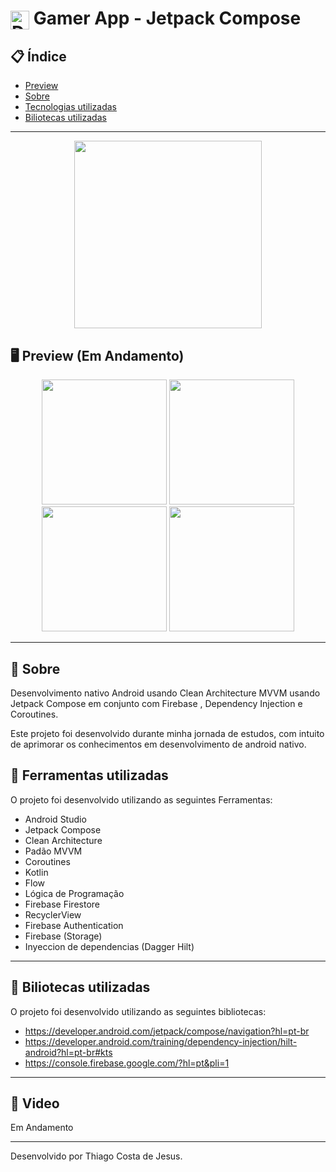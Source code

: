 

# <img align="center" alt="Daniel-HTML" height="30" width="30" src="https://cdn-icons-png.flaticon.com/512/1474/1474155.png"> Gamer App - Jetpack Compose

<div align="center">
</div>

## 📋 Índice

- [Preview](#-Preview)
- [Sobre](#-Sobre)
- [Tecnologias utilizadas](#-Ferramentas-utilizadas)
- [Biliotecas utilizadas](#-Biliotecas-utilizadas)

---

<div align="center">

<img src="" width="300">


 </div>

## 🖥 Preview (Em Andamento)

<div align="center">

<img src="https://user-images.githubusercontent.com/93166095/218270332-19757d95-f4d9-41bd-92d5-7e4161f67513.png" width="200">
<img src="https://user-images.githubusercontent.com/93166095/218270334-99f41817-8811-4a52-a1ff-65cfe87593cc.png" width="200">
<img src="https://user-images.githubusercontent.com/93166095/218270336-872e475e-25ad-4db4-9aab-03b08eb9d6c4.png" width="200">
<img src="https://user-images.githubusercontent.com/93166095/218270330-5c2f3f4d-9a37-4725-90b3-920cafe162f3.png" width="200">




</div>

---

## 📖 Sobre

Desenvolvimento nativo Android usando Clean Architecture  MVVM usando Jetpack Compose em conjunto com Firebase , Dependency Injection e Coroutines.

Este projeto foi desenvolvido durante minha jornada de estudos, com intuito de aprimorar os conhecimentos em desenvolvimento de android nativo.


## 🚀 Ferramentas utilizadas

O projeto foi desenvolvido utilizando as seguintes Ferramentas:

- Android Studio
- Jetpack Compose
- Clean Architecture
- Padão MVVM
- Coroutines
- Kotlin
- Flow
- Lógica de Programação
- Firebase Firestore
- RecyclerView
- Firebase Authentication
- Firebase (Storage)
- Inyeccion de dependencias (Dagger Hilt)

















---

## 🚀 Biliotecas utilizadas

O projeto foi desenvolvido utilizando as seguintes bibliotecas:

- https://developer.android.com/jetpack/compose/navigation?hl=pt-br
- https://developer.android.com/training/dependency-injection/hilt-android?hl=pt-br#kts
- https://console.firebase.google.com/?hl=pt&pli=1


---

## 🚀 Video
Em Andamento 

---

Desenvolvido por Thiago Costa de Jesus.
